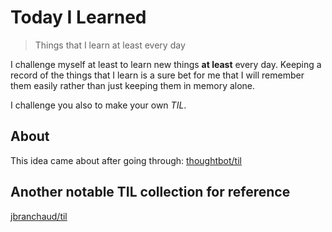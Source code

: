 # Today I Learned

> Things that I learn at least every day

I challenge myself at least to learn new things **at least** every day. Keeping a record of the things that I learn is a sure bet for me that I will remember them easily rather than just keeping them in memory alone.

I challenge you also to make your own *TIL*.

## About

This idea came about after going through:
[thoughtbot/til](https://github.com/thoughtbot/til)

## Another notable TIL collection for reference

[jbranchaud/til](https://github.com/jbranchaud/til)
